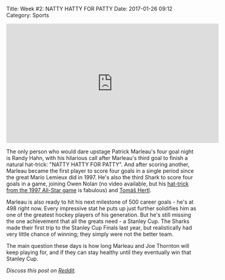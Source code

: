 Title: Week #2: NATTY HATTY FOR PATTY
Date: 2017-01-26 09:12
Category: Sports

<iframe width="560" height="315" src="https://www.youtube.com/embed/LGSyON8HxFY" frameborder="0" allowfullscreen></iframe>

The only person who would dare upstage Patrick Marleau's four goal night is Randy Hahn, with his hilarious call after Marleau's third goal to finish a natural hat-trick: "NATTY HATTY FOR PATTY". And after scoring another, Marleau became the first player to score four goals in a single period since the great Mario Lemieux did in 1997. He's also the third Shark to score four goals in a game, joining Owen Nolan (no video available, but his [hat-trick from the 1997 All-Star game](https://www.youtube.com/watch?v=sLBNqwq4tns) is fabulous) and [Tomáš Hertl](https://www.youtube.com/watch?v=BRtXBt2hyjw).

Marleau is also ready to hit his next milestone of 500 career goals - he's at 498 right now. Every impressive stat he puts up just further solidifies him as one of the greatest hockey players of his generation. But he's still missing the one achievement that all the greats need - a Stanley Cup. The Sharks made their first trip to the Stanley Cup Finals last year, but realistically had very little chance of winning; they simply were not the better team.

The main question these days is how long Marleau and Joe Thornton will keep playing for, and if they can stay healthy until they eventually win that Stanley Cup.

_Discuss this post on [Reddit](https://www.reddit.com/r/bloglegoktmcom/comments/5q9exh/week_2_natty_hatty_for_patty/)._
